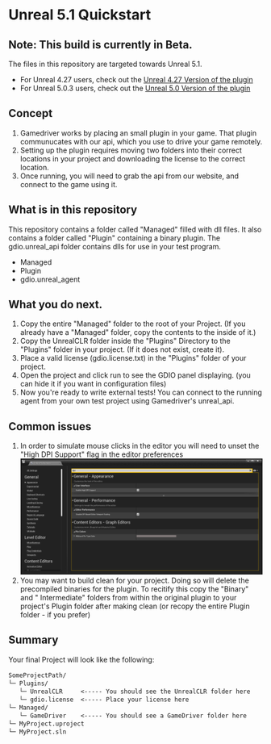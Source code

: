 # Unreal 5.1 Quickstart
## Note: This build is currently in Beta.

The files in this repository are targeted towards Unreal 5.1. 
- For Unreal 4.27 users, check out the [Unreal 4.27 Version of the plugin](https://github.com/GameDriver-io/Unreal-quickstart/)
- For Unreal 5.0.3 users, check out the [Unreal 5.0 Version of the plugin](https://github.com/GameDriver-io/Unreal-quickstart/tree/Unreal5.0)

## Concept

1. Gamedriver works by placing an small plugin in your game. That plugin communucates with our api, which you use to drive your game remotely.
2. Setting up the plugin requires moving two folders into their correct locations in your project and downloading the license to the correct location.
3. Once running, you will need to grab the api from our website, and connect to the game using it. 

## What is in this repository

This repository contains a folder called "Managed" filled with dll files. It also contains a folder called "Plugin" containing a binary plugin. The gdio.unreal_api folder contains dlls for use in your test program.

- Managed
- Plugin
- gdio.unreal_agent

## What you do next. 

1. Copy the entire "Managed" folder to the root of your Project. (If you already have a "Managed" folder, copy the contents to the inside of it.)
2. Copy the UnrealCLR folder inside the "Plugins" Directory to the "Plugins" folder in your project. (If it does not exist, create it).  
3. Place a valid license (gdio.license.txt) in the "Plugins" folder of your project.
4. Open the project and click run to see the GDIO panel displaying. (you can hide it if you want in configuration files)
5. Now you're ready to write external tests! You can connect to the running agent from your own test project using Gamedriver's unreal_api.

## Common issues

1. In order to simulate mouse clicks in the editor you will need to unset the "High DPI Support" flag in the editor preferences
![Screenshot of the editor preference window, to illustrate how to disable "High DPI Support" ](https://github.com/GameDriver-io/Unreal-quickstart/blob/main/img/EditorPreferences.png)
2. You may want to build clean for your project. Doing so will delete the precompiled binaries for the plugin. To recitify this copy the "Binary" and " Intermediate" folders from within the original plugin to your project's Plugin folder after making clean (or recopy the entire Plugin folder - if you prefer) 

## Summary

Your final Project will look like the following:

```dirtree
SomeProjectPath/
└─ Plugins/
   └─ UnrealCLR		<----- You should see the UnrealCLR folder here
   └─ gdio.license	<----- Place your license here
└─ Managed/
   └─ GameDriver	<----- You should see a GameDriver folder here 
└─ MyProject.uproject	
└─ MyProject.sln	
```

